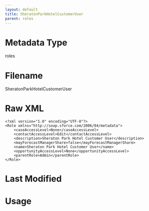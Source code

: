 ```yaml
---
layout: default
title: SheratonParkHotelCustomerUser
parent: roles
---
```

# Metadata Type
roles


# Filename 
SheratonParkHotelCustomerUser


# Raw XML
```
<?xml version="1.0" encoding="UTF-8"?>
<Role xmlns="http://soap.sforce.com/2006/04/metadata">
    <caseAccessLevel>None</caseAccessLevel>
    <contactAccessLevel>Edit</contactAccessLevel>
    <description>Sheraton Park Hotel Customer User</description>
    <mayForecastManagerShare>false</mayForecastManagerShare>
    <name>Sheraton Park Hotel Customer User</name>
    <opportunityAccessLevel>None</opportunityAccessLevel>
    <parentRole>Admin</parentRole>
</Role>
```


# Last Modified


# Usage
